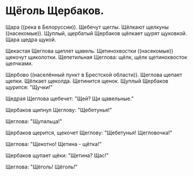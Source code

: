 #  Щёголь Щербаков.
Щара ((река в Белоруссии)). Щебечут щеглы. Щёлкают щелкуны ((насекомые)). Щуплый, щербатый Щербаков щёлкает щурят щуковкой. Щара щедра щукой.

Щекастая Щеглова щиплет щавель. Щетинохвостки ((насекомые)) щекочут щиколотки. Щепетильная Щеглова: щёлк, щёлк щетинохвосток щелчками.

Щербово ((населённый пункт в Брестской области)). Щеглова щепает щепки. Щёлкает щеколда. Щетинится щенок. Щуплый Щербаков щурится: "Щучки!"

Щедрая Щеглова щебечет: "Щей? Щи щавельные."

Щербаков щипнул Щеглову: "Щебетунья!"

Щеглова: "Щупальца!"

Щербаков щерится, щекочет Щеглову: "Щебетунья! Щегловочка!"

Щеглова: "Щекотно! Щетина - щётка!"

Щербаков щупает щёки: "Щетина? Щас!"

Щеглова: "Щёголь! Щёголь!"

